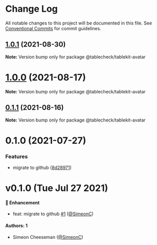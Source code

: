 # Change Log

All notable changes to this project will be documented in this file.
See [Conventional Commits](https://conventionalcommits.org) for commit guidelines.

## [1.0.1](https://github.com/tablecheck/tablekit/compare/@tablecheck/tablekit-avatar@1.0.0...@tablecheck/tablekit-avatar@1.0.1) (2021-08-30)

**Note:** Version bump only for package @tablecheck/tablekit-avatar





# [1.0.0](https://github.com/tablecheck/tablekit/compare/@tablecheck/tablekit-avatar@0.1.1...@tablecheck/tablekit-avatar@1.0.0) (2021-08-17)

**Note:** Version bump only for package @tablecheck/tablekit-avatar





## [0.1.1](https://github.com/tablecheck/tablekit/compare/@tablecheck/tablekit-avatar@0.1.0...@tablecheck/tablekit-avatar@0.1.1) (2021-08-16)

**Note:** Version bump only for package @tablecheck/tablekit-avatar





# 0.1.0 (2021-07-27)


### Features

* migrate to github ([8d28971](https://github.com/tablecheck/tablekit/commit/8d28971175010fcb2a3cd9c48a749e7af1bdc9f9))





# v0.1.0 (Tue Jul 27 2021)

#### 🚀 Enhancement

- feat: migrate to github [#1](https://github.com/tablecheck/tablekit/pull/1) ([@SimeonC](https://github.com/SimeonC))

#### Authors: 1

- Simeon Cheeseman ([@SimeonC](https://github.com/SimeonC))
